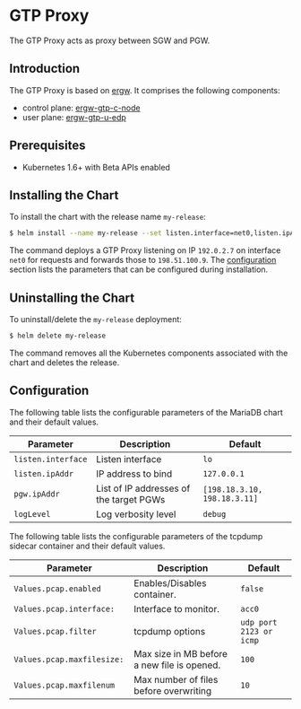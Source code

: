 # GTP Proxy

The GTP Proxy acts as proxy between SGW and PGW.


## Introduction

The GTP Proxy is based on [ergw](http://github.com/travelping/ergw). It comprises the following components:

- control plane: [ergw-gtp-c-node](http://github.com/travelping/ergw-gtp-c-node)
- user plane: [ergw-gtp-u-edp](http://github.com/travelping/ergw-gtp-u-edp)


## Prerequisites

- Kubernetes 1.6+ with Beta APIs enabled


## Installing the Chart

To install the chart with the release name `my-release`:

```bash
$ helm install --name my-release --set listen.interface=net0,listen.ipAddr=192.0.2.7,pgw.ipAddr=198.51.100.9 tp/gtp-proxy
```

The command deploys a GTP Proxy listening on IP `192.0.2.7` on interface `net0` for requests and forwards those to `198.51.100.9`. The [configuration](#configuration) section lists the parameters that can be configured during installation.


## Uninstalling the Chart

To uninstall/delete the `my-release` deployment:

```bash
$ helm delete my-release
```

The command removes all the Kubernetes components associated with the chart and deletes the release.

## Configuration

The following table lists the configurable parameters of the MariaDB chart and their default values.

|          Parameter          |                Description                 |                   Default                   |
| --------------------------- | ------------------------------------------ | ------------------------------------------- |
| `listen.interface`          | Listen interface                           | `lo`                                        |
| `listen.ipAddr`             | IP address to bind                         | `127.0.0.1`                                 |
| `pgw.ipAddr`                | List of IP addresses of the target PGWs    | `[198.18.3.10, 198.18.3.11]`                |
| `logLevel`                  | Log verbosity level                        | `debug`                                     |

The following table lists the configurable parameters of the tcpdump sidecar container and their default values.

|          Parameter          |                Description                 |                   Default                   |
| --------------------------- | ------------------------------------------ | ------------------------------------------- |
| `Values.pcap.enabled`       | Enables/Disables container.                | `false`                                     |
| `Values.pcap.interface:   ` | Interface to monitor.                      | `acc0`                                      |
| `Values.pcap.filter`        | tcpdump options                            | `udp port 2123 or icmp`                     |
| `Values.pcap.maxfilesize: ` | Max size in MB before a new file is opened.| `100`                                       |
| `Values.pcap.maxfilenum`    | Max number of files before overwriting     | `10`                                        |
